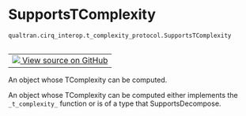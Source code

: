 # SupportsTComplexity
`qualtran.cirq_interop.t_complexity_protocol.SupportsTComplexity`


<table class="tfo-notebook-buttons tfo-api nocontent" align="left">
<td>
  <a target="_blank" href="https://github.com/quantumlib/Qualtran/blob/main/qualtran/cirq_interop/t_complexity_protocol.py#L72-L80">
    <img src="https://www.tensorflow.org/images/GitHub-Mark-32px.png" />
    View source on GitHub
  </a>
</td>
</table>



An object whose TComplexity can be computed.

<!-- Placeholder for "Used in" -->

An object whose TComplexity can be computed either implements the `_t_complexity_` function
or is of a type that SupportsDecompose.

